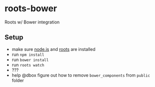 # roots-bower
Roots w/ Bower integration

## Setup
- make sure [node.js](http://nodejs.org) and [roots](http://roots.cx) are installed
- run `npm install`
- run `bower install`
- run `roots watch`
- ???
- help @dbox figure out how to remove `bower_components` from `public` folder
